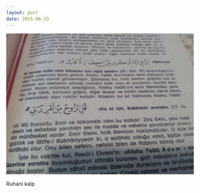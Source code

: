 ```yaml
---
layout: post
date: 2015-06-23
---
```


![](/images/tumblr_nqdfgx2ef81u3gx2to1_1280.jpg)

Ruhani kalp

